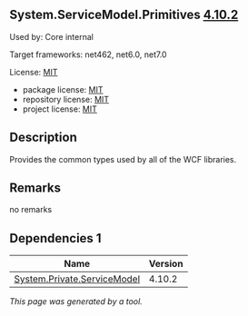System.ServiceModel.Primitives [4.10.2](https://www.nuget.org/packages/System.ServiceModel.Primitives/4.10.2)
--------------------

Used by: Core internal

Target frameworks: net462, net6.0, net7.0

License: [MIT](../../../../licenses/mit) 

- package license: [MIT](https://licenses.nuget.org/MIT) 
- repository license: [MIT](https://github.com/dotnet/wcf) 
- project license: [MIT](https://github.com/dotnet/wcf) 

Description
-----------
Provides the common types used by all of the WCF libraries.

Remarks
-----------
no remarks


Dependencies 1
-----------

|Name|Version|
|----------|:----|
|[System.Private.ServiceModel](../../../../packages/nuget.org/system.private.servicemodel/4.10.2)|4.10.2|

*This page was generated by a tool.*